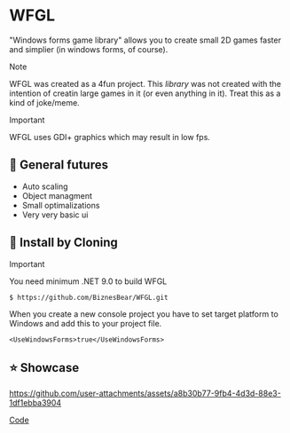 ﻿# WFGL
"Windows forms game library" allows you to create small 2D games faster and simplier (in windows forms, of course). 

> [!NOTE]
> WFGL was created as a 4fun project. This *library* was not created with the intention of creatin large games in it (or even anything in it). 
> Treat this as a kind of joke/meme. 

> [!IMPORTANT]
> WFGL uses GDI+ graphics which may result in low fps. 

## 📄 General futures 
- Auto scaling
- Object managment
- Small optimalizations
- Very very basic ui


## 🎈 Install by Cloning
> [!IMPORTANT]
> You need minimum .NET 9.0 to build WFGL

```
$ https://github.com/BiznesBear/WFGL.git
```

When you create a new console project you have to set target platform to Windows and add this to your project file.
```csproj
<UseWindowsForms>true</UseWindowsForms>
```


## ⭐ Showcase
https://github.com/user-attachments/assets/a8b30b77-9fb4-4d3d-88e3-1df1ebba3904

[Code](https://github.com/BiznesBear/FlappyBird)
